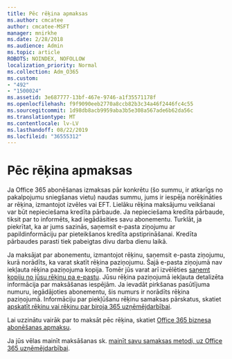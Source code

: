 ```yaml
---
title: Pēc rēķina apmaksas
ms.author: cmcatee
author: cmcatee-MSFT
manager: mnirkhe
ms.date: 2/28/2018
ms.audience: Admin
ms.topic: article
ROBOTS: NOINDEX, NOFOLLOW
localization_priority: Normal
ms.collection: Adm_O365
ms.custom:
- "492"
- "1500024"
ms.assetid: 3e687777-13bf-467e-9746-a1f35571178f
ms.openlocfilehash: f9f9090eeb2770a8ccb82b3c34a46f2446fc4c55
ms.sourcegitcommit: 1d98db8acb9959aba3b5e308a567ade6b62da56c
ms.translationtype: MT
ms.contentlocale: lv-LV
ms.lasthandoff: 08/22/2019
ms.locfileid: "36555312"
---
```

# <a name="pay-by-invoice"></a>Pēc rēķina apmaksas

Ja Office 365 abonēšanas izmaksas pār konkrētu (šo summu, ir atkarīgs no pakalpojumu sniegšanas vietu) naudas summu, jums ir iespēja norēķināties ar rēķina, izmantojot izvēles vai EFT. Lielāku rēķina maksājumu veikšanai var būt nepieciešama kredīta pārbaude. Ja nepieciešama kredīta pārbaude, tiksit par to informēts, kad iegādāsities savu abonementu. Turklāt, ja piekrītat, ka ar jums sazinās, saņemsit e-pasta ziņojumu ar papildinformāciju par pieteikšanos kredīta apstiprināšanai. Kredīta pārbaudes parasti tiek pabeigtas divu darba dienu laikā.
  
Ja maksājat par abonementu, izmantojot rēķinu, saņemsit e-pasta ziņojumu, kurā norādīts, ka varat skatīt rēķina paziņojumu. Šajā e-pasta ziņojumā nav iekļauta rēķina paziņojuma kopija. Tomēr jūs varat arī izvēlēties [saņemt kopiju no jūsu rēķinu pa e-pastu](https://docs.microsoft.com/office365/admin/subscriptions-and-billing/pay-for-your-subscription?view=o365-worldwide#receive-a-copy-of-your-billing-statement-in-email). Jūsu rēķina paziņojumā iekļauta detalizēta informācija par maksāšanas iespējām. Ja ievadāt pirkšanas pasūtījuma numuru, iegādājoties abonementu, šis numurs ir norādīts rēķina paziņojumā. Informāciju par piekļūšanu rēķinu samaksas pārskatus, skatiet [apskatīt rēķinu vai rēķinu par biroja 365 uzņēmējdarbībai](https://docs.microsoft.com/office365/admin/subscriptions-and-billing/view-your-bill-or-invoice).
  
Lai uzzinātu vairāk par to maksāt pēc rēķina, skatiet [Office 365 biznesa abonēšanas apmaksu](https://docs.microsoft.com/office365/admin/subscriptions-and-billing/pay-for-your-subscription).
  
Ja jūs vēlas mainīt maksāšanas sk. [mainīt savu samaksas metodi, uz Office 365 uzņēmējdarbībai](https://docs.microsoft.com/office365/admin/subscriptions-and-billing/change-payment-method).